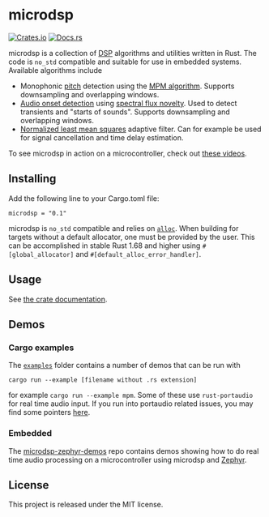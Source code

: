 # microdsp

[![Crates.io](https://img.shields.io/crates/v/microdsp)](https://crates.io/crates/microdsp)
[![Docs.rs](https://docs.rs/microdsp/badge.svg)](https://docs.rs/microdsp)

microdsp is a collection of [DSP](https://en.wikipedia.org/wiki/Digital_signal_processing)
algorithms and utilities written in Rust. The code is `no_std` compatible and suitable for use in embedded systems. Available algorithms include

* Monophonic [pitch](https://en.wikipedia.org/wiki/Pitch_%28music%29) detection using the [MPM algorithm](http://www.cs.otago.ac.nz/tartini/papers/A_Smarter_Way_to_Find_Pitch.pdf). Supports downsampling and overlapping windows.
* [Audio onset detection](https://en.wikipedia.org/wiki/Onset_(audio)) using [spectral flux novelty](https://krishnasubramani.web.illinois.edu/data/Energy-Weighted%20Multi-Band%20Novelty%20Functions%20for%20Onset%20Detection%20in%20Piano%20Music.pdf). Used to detect transients and "starts of sounds". Supports downsampling and overlapping windows.
* [Normalized least mean squares](https://en.wikipedia.org/wiki/Least_mean_squares_filter#Normalized_least_mean_squares_filter_(NLMS)) adaptive filter. Can for example be used for signal cancellation and time delay estimation.

To see microdsp in action on a microcontroller, check out [these videos](https://github.com/stuffmatic/microdsp-zephyr-demos#demos).

## Installing

Add the following line to your Cargo.toml file:

```
microdsp = "0.1"
```

microdsp is `no_std` compatible and relies
on [`alloc`](https://doc.rust-lang.org/alloc/).
When building for targets without a default allocator,
one must be provided by the user. This can be accomplished in stable Rust 1.68 and higher
using `#[global_allocator]` and `#[default_alloc_error_handler]`.

## Usage

See [the crate documentation](https://docs.rs/microdsp).

## Demos

### Cargo examples

The [`examples`](examples) folder contains a number of demos that can be run with

```
cargo run --example [filename without .rs extension]
```

for example `cargo run --example mpm`. Some of these use `rust-portaudio` for real time audio input. If you run into portaudio related issues, you may find some pointers [here](https://github.com/RustAudio/rust-portaudio).

### Embedded

The [microdsp-zephyr-demos](https://github.com/stuffmatic/microdsp-zephyr-demos/) repo contains demos showing how to do real time audio processing on a microcontroller using microdsp and [Zephyr](https://zephyrproject.org/).

## License

This project is released under the MIT license.